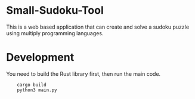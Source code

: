 # Small-Sudoku-Tool
This is a web based application that can create and solve a sudoku puzzle using multiply programming languages.

# Development
You need to build the Rust library first, then run the main code.

        cargo build
        python3 main.py

